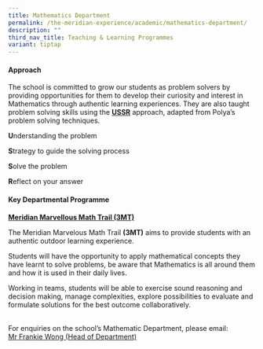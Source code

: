 ```yaml
---
title: Mathematics Department
permalink: /the-meridian-experience/academic/mathematics-department/
description: ""
third_nav_title: Teaching & Learning Programmes
variant: tiptap
---
```

<h4>Approach</h4>
<p>The school is committed to grow our students as problem solvers by providing
opportunities for them to develop their curiosity and interest in Mathematics
through authentic learning experiences. They are also taught problem solving
skills using the <strong><u>USSR</u></strong> approach, adapted from Polya’s
problem solving techniques.</p>
<p></p>
<p><strong>U</strong>nderstanding the problem</p>
<p><strong>S</strong>trategy to guide the solving process</p>
<p><strong>S</strong>olve the problem</p>
<p><strong>R</strong>eflect on your answer</p>
<p></p>
<h4>Key Departmental Programme</h4>
<p><strong><u>Meridian Marvellous Math Trail (3MT)</u></strong>
</p>
<p>The Meridian Marvelous Math Trail <strong>(3MT)</strong> aims to provide
students with an authentic outdoor learning experience.</p>
<p>Students will have the opportunity to apply mathematical concepts they
have learnt to solve problems, be aware that Mathematics is all around
them and how it is used in their daily lives.</p>
<p>Working in teams, students will be able to exercise sound reasoning and
decision making, manage complexities, explore possibilities to evaluate
and formulate solutions for the best outcome collaboratively.</p>
<p></p>
<p></p>
<p>
<br>For enquiries on the school’s Mathematic Department, please email:
<br><a href="mailto:wong_hoe_shyan@moe.edu.sg" rel="noopener noreferrer nofollow" target="_blank">Mr Frankie Wong (Head of Department)</a>
</p>